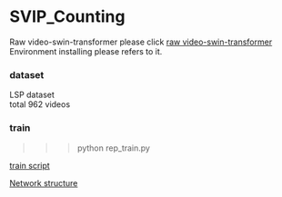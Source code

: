 # SVIP_Counting
Raw video-swin-transformer please click [raw video-swin-transformer](https://github.com/SwinTransformer/Video-Swin-Transformer)
Environment installing please refers to it.

### dataset 
LSP dataset  
total 962 videos 

### train
>>> python rep_train.py

[train script](https://github.com/SvipRepetitionCounting/SVIP_Counting/blob/hhz/rep_train.py)  

[Network structure](https://github.com/SvipRepetitionCounting/SVIP_Counting/blob/hhz/RepSwin.py)  



